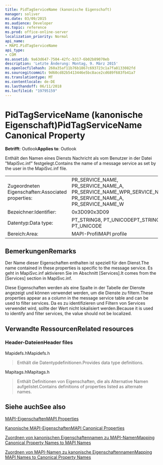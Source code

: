 ```yaml
---
title: PidTagServiceName (kanonische Eigenschaft)
manager: soliver
ms.date: 03/09/2015
ms.audience: Developer
ms.topic: reference
ms.prod: office-online-server
localization_priority: Normal
api_name:
- MAPI.PidTagServiceName
api_type:
- COM
ms.assetid: 9a63d647-7504-42fc-b317-6b02b89070eb
description: 'Letzte Änderung: Montag, 9. März 2015'
ms.openlocfilehash: 260a35af11b76b1867c693723c1a7fa8133082fd
ms.sourcegitcommit: 9d60cd82b5413446e5bc8ace2cd689f683fb41a7
ms.translationtype: MT
ms.contentlocale: de-DE
ms.lasthandoff: 06/11/2018
ms.locfileid: "19795159"
---
```

# <a name="pidtagservicename-canonical-property"></a><span data-ttu-id="48703-103">PidTagServiceName (kanonische Eigenschaft)</span><span class="sxs-lookup"><span data-stu-id="48703-103">PidTagServiceName Canonical Property</span></span>

  
  
<span data-ttu-id="48703-104">**Betrifft**: Outlook</span><span class="sxs-lookup"><span data-stu-id="48703-104">**Applies to**: Outlook</span></span> 
  
<span data-ttu-id="48703-105">Enthält den Namen eines Diensts Nachricht als vom Benutzer in der Datei "MapiSvc.inf" festgelegt.</span><span class="sxs-lookup"><span data-stu-id="48703-105">Contains the name of a message service as set by the user in the MapiSvc.inf file.</span></span>
  
|||
|:-----|:-----|
|<span data-ttu-id="48703-106">Zugeordneten Eigenschaften:</span><span class="sxs-lookup"><span data-stu-id="48703-106">Associated properties:</span></span>  <br/> |<span data-ttu-id="48703-107">PR_SERVICE_NAME, PR_SERVICE_NAME_A, PR_SERVICE_NAME_W</span><span class="sxs-lookup"><span data-stu-id="48703-107">PR_SERVICE_NAME, PR_SERVICE_NAME_A, PR_SERVICE_NAME_W</span></span>  <br/> |
|<span data-ttu-id="48703-108">Bezeichner:</span><span class="sxs-lookup"><span data-stu-id="48703-108">Identifier:</span></span>  <br/> |<span data-ttu-id="48703-109">0x3D09</span><span class="sxs-lookup"><span data-stu-id="48703-109">0x3D09</span></span>  <br/> |
|<span data-ttu-id="48703-110">Datentyp:</span><span class="sxs-lookup"><span data-stu-id="48703-110">Data type:</span></span>  <br/> |<span data-ttu-id="48703-111">PT_STRING8, PT_UNICODE</span><span class="sxs-lookup"><span data-stu-id="48703-111">PT_STRING8, PT_UNICODE</span></span>  <br/> |
|<span data-ttu-id="48703-112">Bereich:</span><span class="sxs-lookup"><span data-stu-id="48703-112">Area:</span></span>  <br/> |<span data-ttu-id="48703-113">MAPI-Profil</span><span class="sxs-lookup"><span data-stu-id="48703-113">MAPI profile</span></span>  <br/> |
   
## <a name="remarks"></a><span data-ttu-id="48703-114">Bemerkungen</span><span class="sxs-lookup"><span data-stu-id="48703-114">Remarks</span></span>

<span data-ttu-id="48703-115">Der Name dieser Eigenschaften enthalten ist speziell für den Dienst.</span><span class="sxs-lookup"><span data-stu-id="48703-115">The name contained in these properties is specific to the message service.</span></span> <span data-ttu-id="48703-116">Es geht in MapiSvc.inf aktivieren Sie im Abschnitt [Services].</span><span class="sxs-lookup"><span data-stu-id="48703-116">It comes from the [Services] section in MapiSvc.inf.</span></span>
  
<span data-ttu-id="48703-117">Diese Eigenschaften werden als eine Spalte in der Tabelle der Dienste angezeigt und können verwendet werden, um die Dienste zu filtern.</span><span class="sxs-lookup"><span data-stu-id="48703-117">These properties appear as a column in the message service table and can be used to filter services.</span></span> <span data-ttu-id="48703-118">Da es zu identifizieren und Filtern von Services verwendet wird, sollte der Wert nicht lokalisiert werden.</span><span class="sxs-lookup"><span data-stu-id="48703-118">Because it is used to identify and filter services, the value should not be localized.</span></span>
  
## <a name="related-resources"></a><span data-ttu-id="48703-119">Verwandte Ressourcen</span><span class="sxs-lookup"><span data-stu-id="48703-119">Related resources</span></span>

### <a name="header-files"></a><span data-ttu-id="48703-120">Header-Dateien</span><span class="sxs-lookup"><span data-stu-id="48703-120">Header files</span></span>

<span data-ttu-id="48703-121">Mapidefs.h</span><span class="sxs-lookup"><span data-stu-id="48703-121">Mapidefs.h</span></span>
  
> <span data-ttu-id="48703-122">Enthält die Datentypdefinitionen.</span><span class="sxs-lookup"><span data-stu-id="48703-122">Provides data type definitions.</span></span>
    
<span data-ttu-id="48703-123">Mapitags.h</span><span class="sxs-lookup"><span data-stu-id="48703-123">Mapitags.h</span></span>
  
> <span data-ttu-id="48703-124">Enthält Definitionen von Eigenschaften, die als Alternative Namen aufgelistet.</span><span class="sxs-lookup"><span data-stu-id="48703-124">Contains definitions of properties listed as alternate names.</span></span>
    
## <a name="see-also"></a><span data-ttu-id="48703-125">Siehe auch</span><span class="sxs-lookup"><span data-stu-id="48703-125">See also</span></span>



[<span data-ttu-id="48703-126">MAPI-Eigenschaften</span><span class="sxs-lookup"><span data-stu-id="48703-126">MAPI Properties</span></span>](mapi-properties.md)
  
[<span data-ttu-id="48703-127">Kanonische MAPI-Eigenschaften</span><span class="sxs-lookup"><span data-stu-id="48703-127">MAPI Canonical Properties</span></span>](mapi-canonical-properties.md)
  
[<span data-ttu-id="48703-128">Zuordnen von kanonischen Eigenschaftennamen zu MAPI-Namen</span><span class="sxs-lookup"><span data-stu-id="48703-128">Mapping Canonical Property Names to MAPI Names</span></span>](mapping-canonical-property-names-to-mapi-names.md)
  
[<span data-ttu-id="48703-129">Zuordnen von MAPI-Namen zu kanonische Eigenschaftennamen</span><span class="sxs-lookup"><span data-stu-id="48703-129">Mapping MAPI Names to Canonical Property Names</span></span>](mapping-mapi-names-to-canonical-property-names.md)

